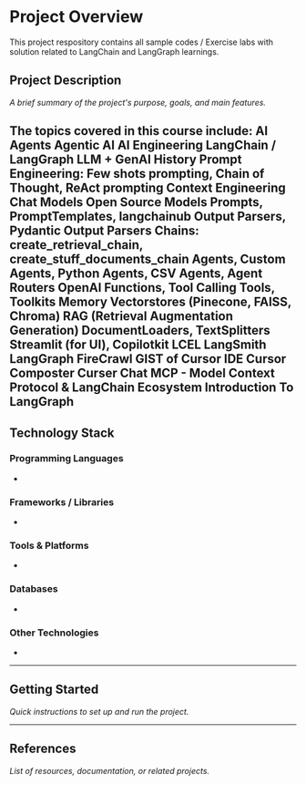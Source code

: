 # Project Overview
This project respository contains all sample codes / Exercise labs with solution related to LangChain and LangGraph learnings.

## Project Description
_A brief summary of the project's purpose, goals, and main features._

The topics covered in this course include:
    AI Agents
    Agentic AI
    AI Engineering
    LangChain / LangGraph
    LLM + GenAI History
    Prompt Engineering: Few shots prompting, Chain of Thought, ReAct prompting
    Context Engineering
    Chat Models
    Open Source Models
    Prompts, PromptTemplates, langchainub
    Output Parsers, Pydantic Output Parsers
    Chains: create_retrieval_chain, create_stuff_documents_chain
    Agents, Custom Agents, Python Agents, CSV Agents, Agent Routers
    OpenAI Functions, Tool Calling
    Tools, Toolkits
    Memory
    Vectorstores (Pinecone, FAISS, Chroma)
    RAG (Retrieval Augmentation Generation)
    DocumentLoaders, TextSplitters
    Streamlit (for UI), Copilotkit
    LCEL
    LangSmith
    LangGraph
    FireCrawl
    GIST of Cursor IDE 
    Cursor Composter
    Curser Chat
    MCP - Model Context Protocol & LangChain Ecosystem
    Introduction To LangGraph
---

## Technology Stack

### Programming Languages
- 

### Frameworks / Libraries
- 

### Tools & Platforms
- 

### Databases
- 

### Other Technologies
- 

---

## Getting Started
_Quick instructions to set up and run the project._

---

## References
_List of resources, documentation, or related projects._